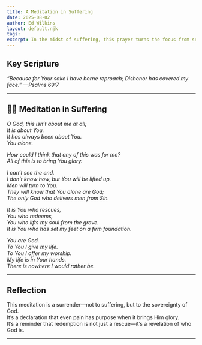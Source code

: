 ```yaml
---
title: A Meditation in Suffering
date: 2025-08-02
author: Ed Wilkins
layout: default.njk
tags:
excerpt: In the midst of suffering, this prayer turns the focus from self to God—declaring His glory, His redemption, and His worthiness.
---
```


## Key Scripture

_“Because for Your sake I have borne reproach;_
_Dishonor has covered my face.”_
_—Psalms 69:7_

---

## 🧎‍♂️ Meditation in Suffering

_O God, this isn’t about me at all;_  
_It is about You._  
_It has always been about You._  
_You alone._

_How could I think that any of this was for me?_  
_All of this is to bring You glory._

_I can’t see the end._  
_I don’t know how, but You will be lifted up._  
_Men will turn to You._  
_They will know that You alone are God;_  
_The only God who delivers men from Sin._

_It is You who rescues,_  
_You who redeems,_  
_You who lifts my soul from the grave._  
_It is You who has set my feet on a firm foundation._

_You are God._  
_To You I give my life._  
_To You I offer my worship._  
_My life is in Your hands._  
_There is nowhere I would rather be._

---

## Reflection

This meditation is a surrender—not to suffering, but to the sovereignty of God.  
It’s a declaration that even pain has purpose when it brings Him glory.  
It’s a reminder that redemption is not just a rescue—it’s a revelation of who God is.

---
